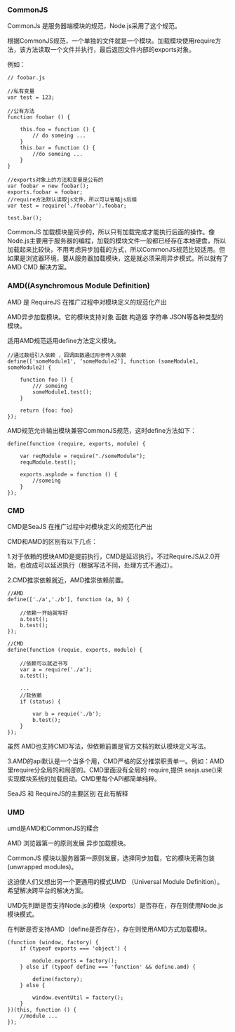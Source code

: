### CommonJS

CommonJs 是服务器端模块的规范，Node.js采用了这个规范。

根据CommonJS规范，一个单独的文件就是一个模块。加载模块使用require方法，该方法读取一个文件并执行，最后返回文件内部的exports对象。

例如：
```
// foobar.js

//私有变量
var test = 123;

//公有方法
function foobar () {

    this.foo = function () {
        // do someing ...
    }
    this.bar = function () {
        //do someing ...
    }
}

//exports对象上的方法和变量是公有的
var foobar = new foobar();
exports.foobar = foobar;
//require方法默认读取js文件，所以可以省略js后缀
var test = require('./foobar').foobar;

test.bar();
```

CommonJS 加载模块是同步的，所以只有加载完成才能执行后面的操作。像Node.js主要用于服务器的编程，加载的模块文件一般都已经存在本地硬盘，所以加载起来比较快，不用考虑异步加载的方式，所以CommonJS规范比较适用。但如果是浏览器环境，要从服务器加载模块，这是就必须采用异步模式。所以就有了 AMD  CMD 解决方案。

### AMD((Asynchromous Module Definition)

AMD 是 RequireJS 在推广过程中对模块定义的规范化产出

AMD异步加载模块。它的模块支持对象 函数 构造器 字符串 JSON等各种类型的模块。

适用AMD规范适用define方法定义模块。
```
//通过数组引入依赖 ，回调函数通过形参传入依赖
define(['someModule1', ‘someModule2’], function (someModule1, someModule2) {

    function foo () {
        /// someing
        someModule1.test();
    }

    return {foo: foo}
});
```
AMD规范允许输出模块兼容CommonJS规范，这时define方法如下：
```
define(function (require, exports, module) {
    
    var reqModule = require("./someModule");
    requModule.test();
    
    exports.asplode = function () {
        //someing
    }
});
```

### CMD

CMD是SeaJS 在推广过程中对模块定义的规范化产出

CMD和AMD的区别有以下几点：

1.对于依赖的模块AMD是提前执行，CMD是延迟执行。不过RequireJS从2.0开始，也改成可以延迟执行（根据写法不同，处理方式不通过）。

2.CMD推崇依赖就近，AMD推崇依赖前置。
```
//AMD
define(['./a','./b'], function (a, b) {

    //依赖一开始就写好
    a.test();
    b.test();
});

//CMD
define(function (requie, exports, module) {
    
    //依赖可以就近书写
    var a = require('./a');
    a.test();
    
    ...
    //软依赖
    if (status) {
    
        var b = requie('./b');
        b.test();
    }
});
```

虽然 AMD也支持CMD写法，但依赖前置是官方文档的默认模块定义写法。

3.AMD的api默认是一个当多个用，CMD严格的区分推崇职责单一。例如：AMD里require分全局的和局部的。CMD里面没有全局的 require,提供 seajs.use()来实现模块系统的加载启动。CMD里每个API都简单纯粹。

SeaJS 和 RequireJS的主要区别 在此有解释

### UMD

umd是AMD和CommonJS的糅合

AMD 浏览器第一的原则发展 异步加载模块。

CommonJS 模块以服务器第一原则发展，选择同步加载，它的模块无需包装(unwrapped modules)。

这迫使人们又想出另一个更通用的模式UMD （Universal Module Definition）。希望解决跨平台的解决方案。

UMD先判断是否支持Node.js的模块（exports）是否存在，存在则使用Node.js模块模式。

在判断是否支持AMD（define是否存在），存在则使用AMD方式加载模块。

```
(function (window, factory) {
    if (typeof exports === 'object') {
    
        module.exports = factory();
    } else if (typeof define === 'function' && define.amd) {
    
        define(factory);
    } else {
    
        window.eventUtil = factory();
    }
})(this, function () {
    //module ...
});
```

